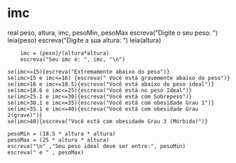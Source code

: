 # imc
real peso, altura, imc, pesoMin, pesoMax
		escreva("Digite o seu peso: ")
		leia(peso)
		escreva("Digite a sua altura: ")
		leia(altura)
		
		imc = (peso)/(altura*altura)
		escreva("Seu imc é: ", imc, "\n")
		
	se(imc<=15){escreva("Extremamente abaixo do peso")}
	se(imc>15 e imc<=16) {escreva(" Você está gravemente abaixo do peso")}
	se(imc>16 e imc<=18.5){escreva("Você está abaixo do peso ideal")}
	se(imc>18.6 e imc<=25){escreva("Você está no peso Ideal")}
	se(imc>25.1 e imc<=30){escreva("Você está com Sobrepeso")}
	se(imc>30.1 e imc<=35){escreva("Você está com obesidade Grau 1")}
	se(imc>35.1 e imc<=40){escreva("Você está com obesidade Grau 2(grave)")}
	se(imc>40){escreva("Você está com obesidade Grau 3 (Mórbida)")}

	pesoMin = (18.5 * altura * altura)
	pesoMax = (25 * altura * altura)
	escreva("\n" ,"Seu peso ideal deve ser entre:", pesoMin)
	escreva(" e " , pesoMax)	
